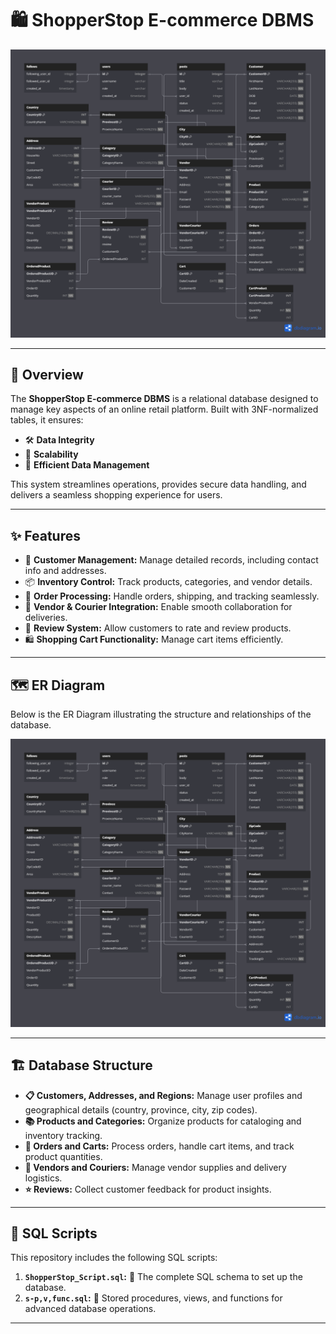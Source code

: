 # 🛍️ ShopperStop E-commerce DBMS

![ShopperStop ER Diagram](ShopperStopERDiagram.png)

---

## 📝 Overview

The **ShopperStop E-commerce DBMS** is a relational database designed to manage key aspects of an online retail platform. Built with 3NF-normalized tables, it ensures:

- 🛠️ **Data Integrity**  
- 🚀 **Scalability**  
- 💾 **Efficient Data Management**  

This system streamlines operations, provides secure data handling, and delivers a seamless shopping experience for users.

---

## ✨ Features

- 👥 **Customer Management:** Manage detailed records, including contact info and addresses.  
- 📦 **Inventory Control:** Track products, categories, and vendor details.  
- 🛒 **Order Processing:** Handle orders, shipping, and tracking seamlessly.  
- 🤝 **Vendor & Courier Integration:** Enable smooth collaboration for deliveries.  
- 🌟 **Review System:** Allow customers to rate and review products.  
- 🛍️ **Shopping Cart Functionality:** Manage cart items efficiently.

---

## 🗺️ ER Diagram

Below is the ER Diagram illustrating the structure and relationships of the database.

![ER Diagram](ShopperStopERDiagram.png)

---

## 🏗️ Database Structure

- **📋 Customers, Addresses, and Regions:** Manage user profiles and geographical details (country, province, city, zip codes).
- **📚 Products and Categories:** Organize products for cataloging and inventory tracking.
- **📑 Orders and Carts:** Process orders, handle cart items, and track product quantities.
- **🚚 Vendors and Couriers:** Manage vendor supplies and delivery logistics.
- **⭐ Reviews:** Collect customer feedback for product insights.

---

## 💾 SQL Scripts

This repository includes the following SQL scripts:

1. **`ShopperStop_Script.sql`:** 📜 The complete SQL schema to set up the database.
2. **`s-p,v,func.sql`:** 🧩 Stored procedures, views, and functions for advanced database operations.

---

